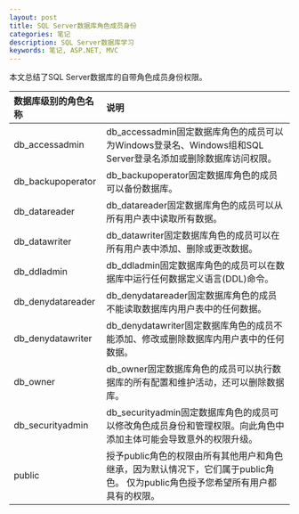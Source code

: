```yaml
---
layout: post
title: SQL Server数据库角色成员身份
categories: 笔记
description: SQL Server数据库学习
keywords: 笔记, ASP.NET, MVC
---
```


本文总结了SQL Server数据库的自带角色成员身份权限。

<!--more-->

|数据库级别的角色名称|说明|
|:-----------------|:---|
|db_accessadmin|db_accessadmin固定数据库角色的成员可以为Windows登录名、Windows组和SQL Server登录名添加或删除数据库访问权限。|
|db_backupoperator|db_backupoperator固定数据库角色的成员可以备份数据库。|
|db_datareader|db_datareader固定数据库角色的成员可以从所有用户表中读取所有数据。|
|db_datawriter|db_datawriter固定数据库角色的成员可以在所有用户表中添加、删除或更改数据。|
|db_ddladmin|db_ddladmin固定数据库角色的成员可以在数据库中运行任何数据定义语言(DDL)命令。|
|db_denydatareader|db_denydatareader固定数据库角色的成员不能读取数据库内用户表中的任何数据。|
|db_denydatawriter|db_denydatawriter固定数据库角色的成员不能添加、修改或删除数据库内用户表中的任何数据。|
|db_owner|db_owner固定数据库角色的成员可以执行数据库的所有配置和维护活动，还可以删除数据库。|
|db_securityadmin|db_securityadmin固定数据库角色的成员可以修改角色成员身份和管理权限。向此角色中添加主体可能会导致意外的权限升级。|
|public|授予public角色的权限由所有其他用户和角色继承，因为默认情况下，它们属于public角色。 仅为public角色授予您希望所有用户都具有的权限。|